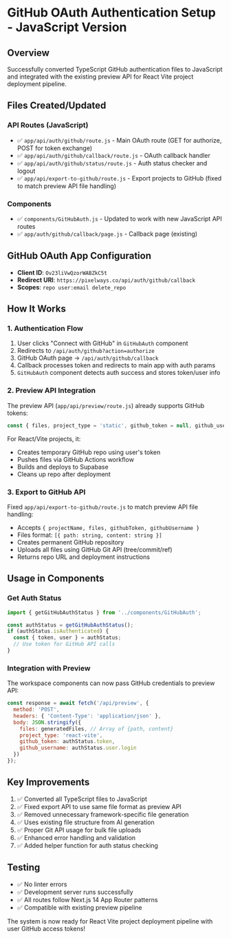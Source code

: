 # GitHub OAuth Authentication Setup - JavaScript Version

## Overview
Successfully converted TypeScript GitHub authentication files to JavaScript and integrated with the existing preview API for React Vite project deployment pipeline.

## Files Created/Updated

### API Routes (JavaScript)
- ✅ `app/api/auth/github/route.js` - Main OAuth route (GET for authorize, POST for token exchange)
- ✅ `app/api/auth/github/callback/route.js` - OAuth callback handler
- ✅ `app/api/auth/github/status/route.js` - Auth status checker and logout
- ✅ `app/api/export-to-github/route.js` - Export projects to GitHub (fixed to match preview API file handling)

### Components
- ✅ `components/GitHubAuth.js` - Updated to work with new JavaScript API routes
- ✅ `app/auth/github/callback/page.js` - Callback page (existing)

## GitHub OAuth App Configuration
- **Client ID**: `Ov23liVwQzorWABZkC5t`
- **Redirect URI**: `https://pixelways.co/api/auth/github/callback`
- **Scopes**: `repo user:email delete_repo`

## How It Works

### 1. Authentication Flow
1. User clicks "Connect with GitHub" in `GitHubAuth` component
2. Redirects to `/api/auth/github?action=authorize`
3. GitHub OAuth page → `/api/auth/github/callback` 
4. Callback processes token and redirects to main app with auth params
5. `GitHubAuth` component detects auth success and stores token/user info

### 2. Preview API Integration
The preview API (`app/api/preview/route.js`) already supports GitHub tokens:
```javascript
const { files, project_type = 'static', github_token = null, github_username = null } = await request.json();
```

For React/Vite projects, it:
- Creates temporary GitHub repo using user's token
- Pushes files via GitHub Actions workflow
- Builds and deploys to Supabase
- Cleans up repo after deployment

### 3. Export to GitHub API
Fixed `app/api/export-to-github/route.js` to match preview API file handling:
- Accepts `{ projectName, files, githubToken, githubUsername }`
- Files format: `[{ path: string, content: string }]`
- Creates permanent GitHub repository
- Uploads all files using GitHub Git API (tree/commit/ref)
- Returns repo URL and deployment instructions

## Usage in Components

### Get Auth Status
```javascript
import { getGitHubAuthStatus } from '../components/GitHubAuth';

const authStatus = getGitHubAuthStatus();
if (authStatus.isAuthenticated) {
  const { token, user } = authStatus;
  // Use token for GitHub API calls
}
```

### Integration with Preview
The workspace components can now pass GitHub credentials to preview API:
```javascript
const response = await fetch('/api/preview', {
  method: 'POST',
  headers: { 'Content-Type': 'application/json' },
  body: JSON.stringify({
    files: generatedFiles, // Array of {path, content}
    project_type: 'react-vite',
    github_token: authStatus.token,
    github_username: authStatus.user.login
  })
});
```

## Key Improvements
1. ✅ Converted all TypeScript files to JavaScript
2. ✅ Fixed export API to use same file format as preview API
3. ✅ Removed unnecessary framework-specific file generation
4. ✅ Uses existing file structure from AI generation
5. ✅ Proper Git API usage for bulk file uploads
6. ✅ Enhanced error handling and validation
7. ✅ Added helper function for auth status checking

## Testing
- ✅ No linter errors
- ✅ Development server runs successfully
- ✅ All routes follow Next.js 14 App Router patterns
- ✅ Compatible with existing preview pipeline

The system is now ready for React Vite project deployment pipeline with user GitHub access tokens!
